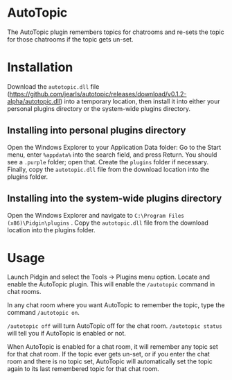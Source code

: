 AutoTopic
=========

The AutoTopic plugin remembers topics for chatrooms and re-sets the topic for those chatrooms if the topic gets un-set.

Installation
============

Download the `autotopic.dll` file (https://github.com/jearls/autotopic/releases/download/v0.1.2-alpha/autotopic.dll) into a temporary location, then install it into either your personal plugins directory or the system-wide plugins directory.

Installing into personal plugins directory
------------------------------------------

Open the Windows Explorer to your Application Data folder: Go to the Start menu, enter `%appdata%` into the search field, and press Return. You should see a `.purple` folder; open that. Create the `plugins` folder if necessary. Finally, copy the `autotopic.dll` file from the download location into the plugins folder.

Installing into the system-wide plugins directory
-------------------------------------------------

Open the Windows Explorer and navigate to `C:\Program Files (x86)\Pidgin\plugins` . Copy the `autotopic.dll` file from the download location into the plugins folder.

Usage
=====

Launch Pidgin and select the Tools → Plugins menu option. Locate and enable the AutoTopic plugin.  This will enable the `/autotopic` command in chat rooms.

In any chat room where you want AutoTopic to remember the topic, type the command `/autotopic on`.

`/autotopic off` will turn AutoTopic off for the chat room.  `/autotopic status` will tell you if AutoTopic is enabled or not.

When AutoTopic is enabled for a chat room, it will remember any topic set for that chat room.  If the topic ever gets un-set, or if you enter the chat room and there is no topic set, AutoTopic will automatically set the topic again to its last remembered topic for that chat room.
